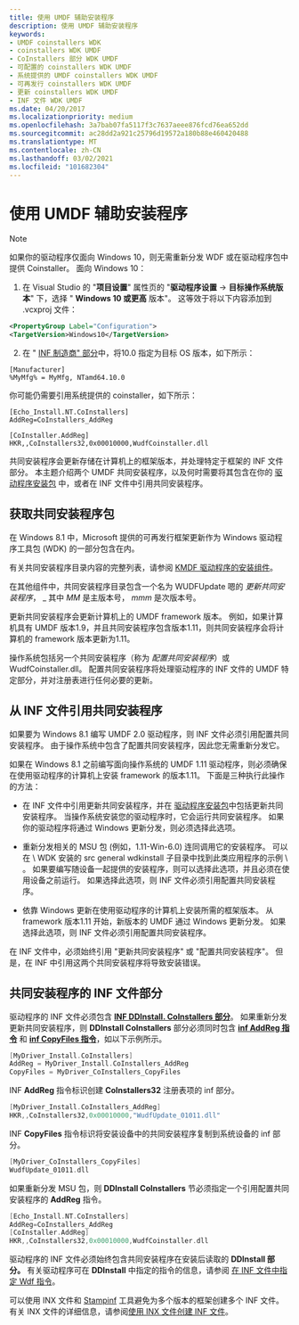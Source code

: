 ```yaml
---
title: 使用 UMDF 辅助安装程序
description: 使用 UMDF 辅助安装程序
keywords:
- UMDF coinstallers WDK
- coinstallers WDK UMDF
- CoInstallers 部分 WDK UMDF
- 可配置的 coinstallers WDK UMDF
- 系统提供的 UMDF coinstallers WDK UMDF
- 可再发行 coinstallers WDK UMDF
- 更新 coinstallers WDK UMDF
- INF 文件 WDK UMDF
ms.date: 04/20/2017
ms.localizationpriority: medium
ms.openlocfilehash: 3a7bab07fa5117f3c7637aeee876fcd76ea652dd
ms.sourcegitcommit: ac28dd2a921c25796d19572a180b88e460420488
ms.translationtype: MT
ms.contentlocale: zh-CN
ms.lasthandoff: 03/02/2021
ms.locfileid: "101682304"
---
```

# <a name="using-the-umdf-co-installer"></a>使用 UMDF 辅助安装程序

> [!NOTE]
> 如果你的驱动程序仅面向 Windows 10，则无需重新分发 WDF 或在驱动程序包中提供 Coinstaller。 面向 Windows 10：
>1. 在 Visual Studio 的 "**项目设置**" 属性页的 "**驱动程序设置**  ->  **目标操作系统版本**" 下，选择 " **Windows 10 或更高** 版本"。  这等效于将以下内容添加到 .vcxproj 文件： 
>```xml
><PropertyGroup Label="Configuration">
><TargetVersion>Windows10</TargetVersion>
>```
>2. 在 " [INF 制造商" 部分](/windows-hardware/drivers/install/inf-manufacturer-section)中，将10.0 指定为目标 OS 版本，如下所示：
>```inf
>[Manufacturer]
>%MyMfg% = MyMfg, NTamd64.10.0
>```
>
>你可能仍需要引用系统提供的 coinstaller，如下所示：
>
>```inf
>[Echo_Install.NT.CoInstallers] 
>AddReg=CoInstallers_AddReg
>
>[CoInstaller.AddReg]
>HKR,,CoInstallers32,0x00010000,WudfCoinstaller.dll
>```


共同安装程序会更新存储在计算机上的框架版本，并处理特定于框架的 INF 文件部分。 本主题介绍两个 UMDF 共同安装程序，以及何时需要将其包含在你的 [驱动程序安装包](/windows-hardware/drivers) 中，或者在 INF 文件中引用共同安装程序。

## <a name="getting-the-co-installer-package"></a>获取共同安装程序包


在 Windows 8.1 中，Microsoft 提供的可再发行框架更新作为 Windows 驱动程序工具包 (WDK) 的一部分包含在内。

有关共同安装程序目录内容的完整列表，请参阅 [KMDF 驱动程序的安装组件](installation-components-for-kmdf-drivers.md)。

在其他组件中，共同安装程序目录包含一个名为 WUDFUpdate 嗯的 *更新共同安装程序*， \_ 其中 *MM* 是主版本号， *mmm* 是次版本号。

更新共同安装程序会更新计算机上的 UMDF framework 版本。 例如，如果计算机具有 UMDF 版本1.9，并且共同安装程序包含版本1.11，则共同安装程序会将计算机的 framework 版本更新为1.11。

操作系统包括另一个共同安装程序（称为 *配置共同安装程序*）或 WudfCoinstaller.dll。 配置共同安装程序将处理驱动程序的 INF 文件的 UMDF 特定部分，并对注册表进行任何必要的更新。

## <a name="referencing-co-installers-from-your-inf-file"></a>从 INF 文件引用共同安装程序


如果要为 Windows 8.1 编写 UMDF 2.0 驱动程序，则 INF 文件必须引用配置共同安装程序。 由于操作系统中包含了配置共同安装程序，因此您无需重新分发它。

如果在 Windows 8.1 之前编写面向操作系统的 UMDF 1.11 驱动程序，则必须确保在使用驱动程序的计算机上安装 framework 的版本1.11。 下面是三种执行此操作的方法：

-   在 INF 文件中引用更新共同安装程序，并在 [驱动程序安装包](/windows-hardware/drivers)中包括更新共同安装程序。 当操作系统安装您的驱动程序时，它会运行共同安装程序。 如果你的驱动程序将通过 Windows 更新分发，则必须选择此选项。

-   重新分发相关的 MSU 包 (例如，1.11-Win-6.0) 连同调用它的安装程序。 可以在 \\ WDK 安装的 src general wdkinstall 子目录中找到此类应用程序的示例 \\ 。 如果要编写随设备一起提供的安装程序，则可以选择此选项，并且必须在使用设备之前运行。 如果选择此选项，则 INF 文件必须引用配置共同安装程序。

-   依靠 Windows 更新在使用驱动程序的计算机上安装所需的框架版本。 从 framework 版本1.11 开始，新版本的 UMDF 通过 Windows 更新分发。 如果选择此选项，则 INF 文件必须引用配置共同安装程序。

在 INF 文件中，必须始终引用 "更新共同安装程序" 或 "配置共同安装程序"。 但是，在 INF 中引用这两个共同安装程序将导致安装错误。

## <a name="inf-file-sections-for-the-co-installer"></a>共同安装程序的 INF 文件部分


驱动程序的 INF 文件必须包含 [**INF DDInstall. CoInstallers 部分**](../install/inf-ddinstall-coinstallers-section.md)。 如果重新分发更新共同安装程序，则 **DDInstall CoInstallers** 部分必须同时包含 [**inf AddReg 指令**](../install/inf-addreg-directive.md) 和 [**inf CopyFiles 指令**](../install/inf-copyfiles-directive.md)，如以下示例所示。

```cpp
[MyDriver_Install.CoInstallers]
AddReg = MyDriver_Install.CoInstallers_AddReg
CopyFiles = MyDriver_CoInstallers_CopyFiles
```

INF **AddReg** 指令标识创建 **CoInstallers32** 注册表项的 inf 部分。

```cpp
[MyDriver_Install.CoInstallers_AddReg]
HKR,,CoInstallers32,0x00010000,"WudfUpdate_01011.dll"
```

INF **CopyFiles** 指令标识将安装设备中的共同安装程序复制到系统设备的 inf 部分。

```cpp
[MyDriver_CoInstallers_CopyFiles]
WudfUpdate_01011.dll
```

如果重新分发 MSU 包，则 **DDInstall CoInstallers** 节必须指定一个引用配置共同安装程序的 **AddReg** 指令。

```cpp
[Echo_Install.NT.CoInstallers]
AddReg=CoInstallers_AddReg
[CoInstaller.AddReg]
HKR,,CoInstallers32,0x00010000,WudfCoinstaller.dll
```

驱动程序的 INF 文件必须始终包含共同安装程序在安装后读取的 **DDInstall 部分。** 有关驱动程序可在 **DDInstall** 中指定的指令的信息，请参阅 [在 INF 文件中指定 Wdf 指令](specifying-wdf-directives-in-inf-files.md)。

可以使用 INX 文件和 [Stampinf](../devtest/stampinf.md) 工具避免为多个版本的框架创建多个 INF 文件。 有关 INX 文件的详细信息，请参阅[使用 INX 文件创建 INF 文件](using-inx-files-to-create-inf-files.md)。

 

